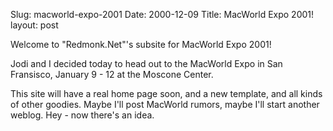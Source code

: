 Slug: macworld-expo-2001
Date: 2000-12-09
Title: MacWorld Expo 2001!
layout: post

Welcome to &quot;Redmonk.Net&quot;&#39;s subsite for MacWorld Expo 2001!

Jodi and I decided today to head out to the MacWorld Expo in San Fransisco, January 9 - 12 at the Moscone Center.

This site will have a real home page soon, and a new template, and all kinds of other goodies. Maybe I&#39;ll post MacWorld rumors, maybe I&#39;ll start another weblog. Hey - now there&#39;s an idea.
